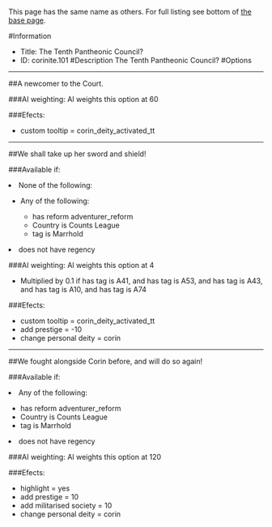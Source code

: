 This page has the same name as others. For full listing see bottom of [the base page](the_tenth_pantheonic_council.md).

#Information
 - Title: The Tenth Pantheonic Council?
 - ID: corinite.101
#Description
The Tenth Pantheonic Council?
#Options

___
##A newcomer to the Court.

###AI weighting:
AI weights this option at 60


###Efects:<ul><li>custom tooltip = corin_deity_activated_tt</li></ul>

___
##We shall take up her sword and shield!

###Available if:
<li>None of the following:</li><ul><li>Any of the following:</li><ul><li>has reform adventurer_reform</li><li>Country is Counts League</li><li>tag  is Marrhold</li></ul></ul><li>does not have regency</li>

###AI weighting:
AI weights this option at 4
 - Multiplied by 0.1 if has tag is A41, and has tag is A53, and has tag is A43, and has tag is A10, and has tag is A74


###Efects:<ul><li>custom tooltip = corin_deity_activated_tt</li><li>add prestige = -10</li><li>change personal deity = corin</li></ul>

___
##We fought alongside Corin before, and will do so again!

###Available if:
<li>Any of the following:</li><ul><li>has reform adventurer_reform</li><li>Country is Counts League</li><li>tag  is Marrhold</li></ul><li>does not have regency</li>

###AI weighting:
AI weights this option at 120


###Efects:<ul><li>highlight = yes</li><li>add prestige = 10</li><li>add militarised society = 10</li><li>change personal deity = corin</li></ul>
